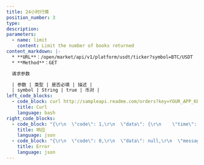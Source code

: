 ```yaml
---
title: 24小时行情
position_number: 3
type:
description:
parameters:
  - name: limit
    content: Limit the number of books returned
content_markdown: |-
  * **URL**：/open/market/api/v1/platform/usdt/ticker?symbol=BTC/USDT
  * **Method**：GET

  请求参数

  | 参数 | 类型 | 是否必填 | 描述 |
  | symbol | String | true | 币对 |
left_code_blocks:
  - code_block: curl http://sampleapi.readme.com/orders?key=YOUR_APP_KEY
    title: Curl
    language: bash
right_code_blocks:
  - code_block: "{\r\n  \"code\": 1,\r\n  \"data\": {\r\n    \"time\": \"1650278049804\",//时间\r\n    \"last\": \"39056.18\",//价格\r\n    \"change\": \"-3.43\",//涨跌幅\r\n    \"symbol\": \"BTC/USDT\",//币对\r\n    \"open\": \"40421.94\",//开盘价格\r\n    \"high\": \"40593.22\",//24小时最高价格\r\n    \"low\": \"38538.02\",//24小时最低价格\r\n    \"volume\": \"182.40568\",//成交量\r\n    \"amount\": \"7223419.4784845\"//成交金额\r\n  },\r\n  \"message\": \"SUCCESS\"\r\n}"
    title: 响应
    language: json
  - code_block: "{\r\n  \"code\": 0,\r\n  \"data\": null,\r\n  \"message\": \"FAILURE\"\r\n}"
    title: Error
    language: json
---
```

